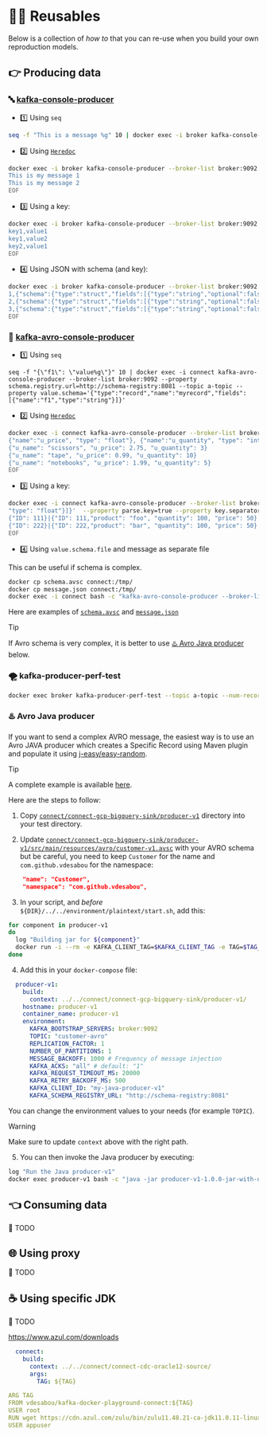 # 👷‍♂️ Reusables

Below is a collection of *how to* that you can re-use when you build your own reproduction models.

## 👉 Producing data

### 🔤 [kafka-console-producer](https://docs.confluent.io/platform/current/tutorials/examples/clients/docs/kafka-commands.html#produce-records)

* 1️⃣ Using `seq`

```bash
seq -f "This is a message %g" 10 | docker exec -i broker kafka-console-producer --broker-list broker:9092 --topic a-topic
```

* 2️⃣ Using [`Heredoc`](https://www.google.fr/url?sa=t&rct=j&q=&esrc=s&source=web&cd=&cad=rja&uact=8&ved=2ahUKEwjHrNGg8tPzAhVIOBoKHVsLA3wQFnoECAMQAw&url=https%3A%2F%2Flinuxize.com%2Fpost%2Fbash-heredoc%2F&usg=AOvVaw2Fsus1FqR5phtsBikk2-B6)

```bash
docker exec -i broker kafka-console-producer --broker-list broker:9092 --topic a-topic << EOF
This is my message 1
This is my message 2
EOF
```

* 3️⃣ Using a key:

```bash
docker exec -i broker kafka-console-producer --broker-list broker:9092 --topic a-topic --property parse.key=true --property key.separator=, << EOF
key1,value1
key1,value2
key2,value1
EOF
```

* 4️⃣ Using JSON with schema (and key):

```bash
docker exec -i broker kafka-console-producer --broker-list broker:9092 --topic a-topic --property parse.key=true --property key.separator=, << EOF
1,{"schema":{"type":"struct","fields":[{"type":"string","optional":false,"field":"record"}]},"payload":{"record":"record1"}}
2,{"schema":{"type":"struct","fields":[{"type":"string","optional":false,"field":"record"}]},"payload":{"record":"record2"}}
3,{"schema":{"type":"struct","fields":[{"type":"string","optional":false,"field":"record"}]},"payload":{"record":"record3"}}
EOF
```

### 🔣 [kafka-avro-console-producer](https://docs.confluent.io/platform/current/tutorials/examples/clients/docs/kafka-commands.html#produce-avro-records)

* 1️⃣ Using `seq`

```
seq -f "{\"f1\": \"value%g\"}" 10 | docker exec -i connect kafka-avro-console-producer --broker-list broker:9092 --property schema.registry.url=http://schema-registry:8081 --topic a-topic --property value.schema='{"type":"record","name":"myrecord","fields":[{"name":"f1","type":"string"}]}'
```

* 2️⃣ Using [`Heredoc`](https://www.google.fr/url?sa=t&rct=j&q=&esrc=s&source=web&cd=&cad=rja&uact=8&ved=2ahUKEwjHrNGg8tPzAhVIOBoKHVsLA3wQFnoECAMQAw&url=https%3A%2F%2Flinuxize.com%2Fpost%2Fbash-heredoc%2F&usg=AOvVaw2Fsus1FqR5phtsBikk2-B6)

```bash
docker exec -i connect kafka-avro-console-producer --broker-list broker:9092 --property schema.registry.url=http://schema-registry:8081 --topic a-topic --property value.schema='{"type":"record","name":"myrecord","fields":[{"name":"u_name","type":"string"},
{"name":"u_price", "type": "float"}, {"name":"u_quantity", "type": "int"}]}' << EOF
{"u_name": "scissors", "u_price": 2.75, "u_quantity": 3}
{"u_name": "tape", "u_price": 0.99, "u_quantity": 10}
{"u_name": "notebooks", "u_price": 1.99, "u_quantity": 5}
EOF
```

* 3️⃣ Using a key:

```bash
docker exec -i connect kafka-avro-console-producer --broker-list broker:9092 --property schema.registry.url=http://schema-registry:8081 --topic a-topic --property key.schema='{"type":"record","namespace": "io.confluent.connect.avro","name":"myrecordkey","fields":[{"name":"ID","type":"long"}]}' --property value.schema='{"type":"record","name":"myrecordvalue","fields":[{"name":"ID","type":"long"},{"name":"product", "type": "string"}, {"name":"quantity", "type": "int"}, {"name":"price",
"type": "float"}]}'  --property parse.key=true --property key.separator="|" << EOF
{"ID": 111}|{"ID": 111,"product": "foo", "quantity": 100, "price": 50}
{"ID": 222}|{"ID": 222,"product": "bar", "quantity": 100, "price": 50}
EOF
```

* 4️⃣ Using `value.schema.file` and message as separate file

This can be useful if schema is complex.

```bash
docker cp schema.avsc connect:/tmp/
docker cp message.json connect:/tmp/
docker exec -i connect bash -c "kafka-avro-console-producer --broker-list broker:9092 --property schema.registry.url=http://schema-registry:8081 --topic a-topic --property value.schema.file=/tmp/schema.avsc < /tmp/message.json"
```

Here are examples of [`schema.avsc`](https://github.com/vdesabou/kafka-docker-playground/blob/master/connect/connect-http-sink/schema.avsc) and [`message.json`](https://github.com/vdesabou/kafka-docker-playground/blob/master/connect/connect-http-sink/message.json)

> [!TIP]
> If Avro schema is very complex, it is better to use [♨️ Avro Java producer](/reusables?id=♨%EF%B8%8F-avro-java-producer) below.

### 🌪 kafka-producer-perf-test

```bash
docker exec broker kafka-producer-perf-test --topic a-topic --num-records 200000 --record-size 1000 --throughput 100000 --producer-props bootstrap.servers=broker:9092
```

### ♨️ Avro Java producer

If you want to send a complex AVRO message, the easiest way is to use an Avro JAVA producer which creates a Specific Record using Maven plugin and populate it using [j-easy/easy-random](https://github.com/j-easy/easy-random).

> [!TIP]
> A complete example is available [here](https://github.com/vdesabou/kafka-docker-playground/blob/master/connect/connect-gcp-bigquery-sink/gcp-bigquery-repro-66277.sh).

Here are the steps to follow:

1. Copy [`connect/connect-gcp-bigquery-sink/producer-v1`](https://github.com/vdesabou/kafka-docker-playground/tree/master/connect/connect-gcp-bigquery-sink/producer-v1) directory into your test directory.

2. Update [`connect/connect-gcp-bigquery-sink/producer-v1/src/main/resources/avro/customer-v1.avsc`](https://github.com/vdesabou/kafka-docker-playground/blob/master/connect/connect-gcp-bigquery-sink/producer-v1/src/main/resources/avro/customer-v1.avsc) with your AVRO schema but be careful, you need to keep `Customer` for the name and `com.github.vdesabou` for the namespace:

```json
    "name": "Customer",
    "namespace": "com.github.vdesabou",
```

3. In your script, and *before* `${DIR}/../../environment/plaintext/start.sh`, add this:

```bash
for component in producer-v1
do
  log "Building jar for ${component}"
  docker run -i --rm -e KAFKA_CLIENT_TAG=$KAFKA_CLIENT_TAG -e TAG=$TAG_BASE -v "${DIR}/${component}":/usr/src/mymaven -v "$HOME/.m2":/root/.m2 -v "${DIR}/${component}/target:/usr/src/mymaven/target" -w /usr/src/mymaven maven:3.6.1-jdk-11 mvn -Dkafka.tag=$TAG -Dkafka.client.tag=$KAFKA_CLIENT_TAG package
done
```

4. Add this in your `docker-compose` file:

```yml
  producer-v1:
    build:
      context: ../../connect/connect-gcp-bigquery-sink/producer-v1/
    hostname: producer-v1
    container_name: producer-v1
    environment:
      KAFKA_BOOTSTRAP_SERVERS: broker:9092
      TOPIC: "customer-avro"
      REPLICATION_FACTOR: 1
      NUMBER_OF_PARTITIONS: 1
      MESSAGE_BACKOFF: 1000 # Frequency of message injection
      KAFKA_ACKS: "all" # default: "1"
      KAFKA_REQUEST_TIMEOUT_MS: 20000
      KAFKA_RETRY_BACKOFF_MS: 500
      KAFKA_CLIENT_ID: "my-java-producer-v1"
      KAFKA_SCHEMA_REGISTRY_URL: "http://schema-registry:8081"
```

You can change the environment values to your needs (for example `TOPIC`).

> [!WARNING]
> Make sure to update `context` above with the right path.

5. You can then invoke the Java producer by executing:

```bash
log "Run the Java producer-v1"
docker exec producer-v1 bash -c "java -jar producer-v1-1.0.0-jar-with-dependencies.jar"
```

## 👈 Consuming data

🚧 TODO 

## 🌐 Using proxy

🚧 TODO 


## ☕ Using specific JDK

🚧 TODO 

https://www.azul.com/downloads

```yml
  connect:
    build:
      context: ../../connect/connect-cdc-oracle12-source/
      args:
        TAG: ${TAG}
```

```yml
ARG TAG
FROM vdesabou/kafka-docker-playground-connect:${TAG}
USER root
RUN wget https://cdn.azul.com/zulu/bin/zulu11.48.21-ca-jdk11.0.11-linux.x86_64.rpm && yum install -y zulu11.48.21-ca-jdk11.0.11-linux.x86_64.rpm && alternatives --remove java /usr/lib/jvm/zulu11/bin/java
USER appuser
```